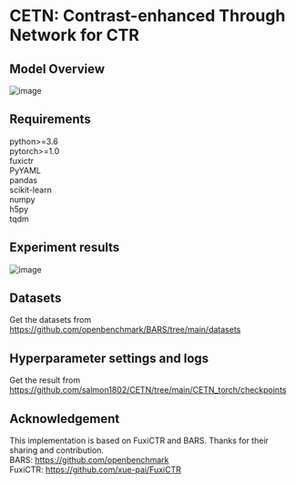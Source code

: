# CETN: Contrast-enhanced Through Network for CTR
## Model Overview
![image](https://github.com/salmon1802/CETN/assets/73091798/d1966de7-7512-4d3b-9ce3-db5228c97654)

## Requirements
python>=3.6  
pytorch>=1.0  
fuxictr  
PyYAML  
pandas  
scikit-learn  
numpy  
h5py  
tqdm  
## Experiment results
![image](https://github.com/salmon1802/CETN/assets/73091798/1380f42a-8c71-488d-890d-6deefcdcf254)


## Datasets
Get the datasets from https://github.com/openbenchmark/BARS/tree/main/datasets

## Hyperparameter settings and logs
Get the result from https://github.com/salmon1802/CETN/tree/main/CETN_torch/checkpoints

## Acknowledgement
This implementation is based on FuxiCTR and BARS. Thanks for their sharing and contribution.  
BARS: https://github.com/openbenchmark  
FuxiCTR: https://github.com/xue-pai/FuxiCTR
